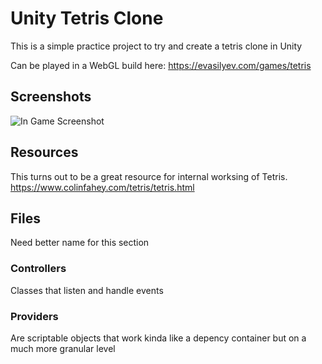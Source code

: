 # Unity Tetris Clone

This is a simple practice project to try and create a tetris clone in Unity

Can be played in a WebGL build here:
https://evasilyev.com/games/tetris

## Screenshots
![In Game Screenshot](https://media.githubusercontent.com/media/Zeejfps/Unity-Tetromino-Game/main/Screenshots/Screenshot%202023-11-05%20130228.png)

## Resources
This turns out to be a great resource for internal worksing of Tetris.
https://www.colinfahey.com/tetris/tetris.html

## Files
Need better name for this section
### Controllers
Classes that listen and handle events
### Providers
Are scriptable objects that work kinda like a depency container but on a much more granular level 